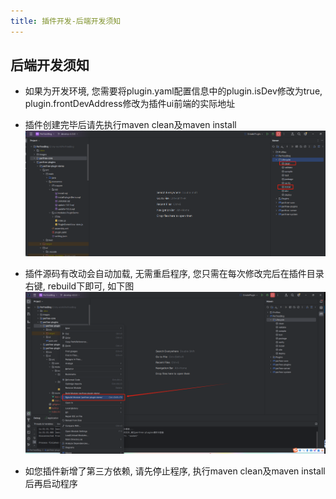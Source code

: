 ```yaml
---
title: 插件开发-后端开发须知
---
```


## 后端开发须知
- 如果为开发环境, 您需要将plugin.yaml配置信息中的plugin.isDev修改为true, plugin.frontDevAddress修改为插件ui前端的实际地址
- 插件创建完毕后请先执行maven clean及maven install
![](./images/1732261789878.jpg)

- 插件源码有改动会自动加载, 无需重启程序, 您只需在每次修改完后在插件目录右键, rebuild下即可, 如下图
![](./images/1732261886835.jpg)

- 如您插件新增了第三方依赖, 请先停止程序, 执行maven clean及maven install后再启动程序